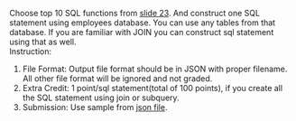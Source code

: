 Choose top 10 SQL functions from [slide 23](https://github.com/analyticstensor/sql/blob/master/Chapter_3_SQL_Statement_Operators_and_Functions/Course_Materials/sql-chapter_3.pdf). And construct one SQL statement using employees database. You can use any tables from that database. If you are familiar with JOIN you can construct sql statement using that as well.   
Instruction:  
1. File Format: Output file format should be in JSON with proper filename. All other file format will be ignored and not graded.  
2. Extra Credit: 1 point/sql statement(total of 100 points), if you create all the SQL statement using join or subquery.    
3. Submission: Use sample from [json file](assignment_4_AnalyticsTensor.json).






